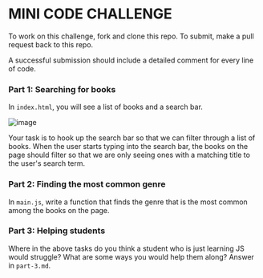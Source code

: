 # MINI CODE CHALLENGE

To work on this challenge, fork and clone this repo. To submit, make a pull request back to this repo.

A successful submission should include a detailed comment for every line of code.

### Part 1: Searching for books

In `index.html`, you will see a list of books and a search bar.

![image](https://media.git.generalassemb.ly/user/4451/files/6e9c2200-cc1f-11ea-8cec-3a904ce738e6)

Your task is to hook up the search bar so that we can filter through a list of books. When the user starts typing into the search bar, the books on the page should filter so that we are only seeing ones with a matching title to the user's search term.

### Part 2: Finding the most common genre

In `main.js`, write a function that finds the genre that is the most common among the books on the page.

### Part 3: Helping students

Where in the above tasks do you think a student who is just learning JS would struggle? What are some ways you would help them along? Answer in `part-3.md`.

